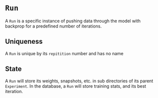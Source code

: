 # `Run`

A `Run` is a specific instance of pushing data through the model with backprop for a predefined number of iterations.

## Uniqueness
A `Run` is unique by its `repitition` number and has no name

## State
A `Run` will store its weights, snapshots, etc. in sub directories of its parent `Experiment`.
In the database, a `Run` will store training stats, and its best iteration.